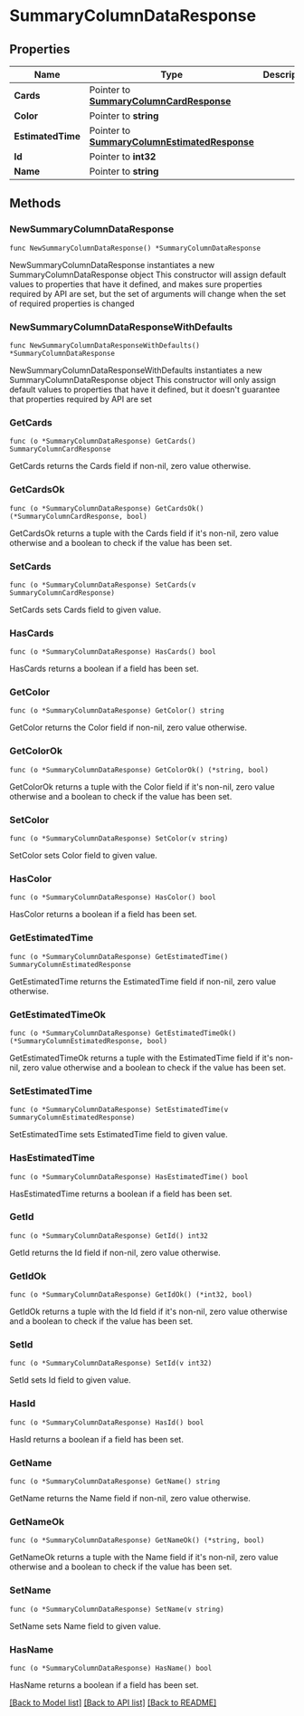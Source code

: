 # SummaryColumnDataResponse

## Properties

Name | Type | Description | Notes
------------ | ------------- | ------------- | -------------
**Cards** | Pointer to [**SummaryColumnCardResponse**](summary.ColumnCardResponse.md) |  | [optional] 
**Color** | Pointer to **string** |  | [optional] 
**EstimatedTime** | Pointer to [**SummaryColumnEstimatedResponse**](summary.ColumnEstimatedResponse.md) |  | [optional] 
**Id** | Pointer to **int32** |  | [optional] 
**Name** | Pointer to **string** |  | [optional] 

## Methods

### NewSummaryColumnDataResponse

`func NewSummaryColumnDataResponse() *SummaryColumnDataResponse`

NewSummaryColumnDataResponse instantiates a new SummaryColumnDataResponse object
This constructor will assign default values to properties that have it defined,
and makes sure properties required by API are set, but the set of arguments
will change when the set of required properties is changed

### NewSummaryColumnDataResponseWithDefaults

`func NewSummaryColumnDataResponseWithDefaults() *SummaryColumnDataResponse`

NewSummaryColumnDataResponseWithDefaults instantiates a new SummaryColumnDataResponse object
This constructor will only assign default values to properties that have it defined,
but it doesn't guarantee that properties required by API are set

### GetCards

`func (o *SummaryColumnDataResponse) GetCards() SummaryColumnCardResponse`

GetCards returns the Cards field if non-nil, zero value otherwise.

### GetCardsOk

`func (o *SummaryColumnDataResponse) GetCardsOk() (*SummaryColumnCardResponse, bool)`

GetCardsOk returns a tuple with the Cards field if it's non-nil, zero value otherwise
and a boolean to check if the value has been set.

### SetCards

`func (o *SummaryColumnDataResponse) SetCards(v SummaryColumnCardResponse)`

SetCards sets Cards field to given value.

### HasCards

`func (o *SummaryColumnDataResponse) HasCards() bool`

HasCards returns a boolean if a field has been set.

### GetColor

`func (o *SummaryColumnDataResponse) GetColor() string`

GetColor returns the Color field if non-nil, zero value otherwise.

### GetColorOk

`func (o *SummaryColumnDataResponse) GetColorOk() (*string, bool)`

GetColorOk returns a tuple with the Color field if it's non-nil, zero value otherwise
and a boolean to check if the value has been set.

### SetColor

`func (o *SummaryColumnDataResponse) SetColor(v string)`

SetColor sets Color field to given value.

### HasColor

`func (o *SummaryColumnDataResponse) HasColor() bool`

HasColor returns a boolean if a field has been set.

### GetEstimatedTime

`func (o *SummaryColumnDataResponse) GetEstimatedTime() SummaryColumnEstimatedResponse`

GetEstimatedTime returns the EstimatedTime field if non-nil, zero value otherwise.

### GetEstimatedTimeOk

`func (o *SummaryColumnDataResponse) GetEstimatedTimeOk() (*SummaryColumnEstimatedResponse, bool)`

GetEstimatedTimeOk returns a tuple with the EstimatedTime field if it's non-nil, zero value otherwise
and a boolean to check if the value has been set.

### SetEstimatedTime

`func (o *SummaryColumnDataResponse) SetEstimatedTime(v SummaryColumnEstimatedResponse)`

SetEstimatedTime sets EstimatedTime field to given value.

### HasEstimatedTime

`func (o *SummaryColumnDataResponse) HasEstimatedTime() bool`

HasEstimatedTime returns a boolean if a field has been set.

### GetId

`func (o *SummaryColumnDataResponse) GetId() int32`

GetId returns the Id field if non-nil, zero value otherwise.

### GetIdOk

`func (o *SummaryColumnDataResponse) GetIdOk() (*int32, bool)`

GetIdOk returns a tuple with the Id field if it's non-nil, zero value otherwise
and a boolean to check if the value has been set.

### SetId

`func (o *SummaryColumnDataResponse) SetId(v int32)`

SetId sets Id field to given value.

### HasId

`func (o *SummaryColumnDataResponse) HasId() bool`

HasId returns a boolean if a field has been set.

### GetName

`func (o *SummaryColumnDataResponse) GetName() string`

GetName returns the Name field if non-nil, zero value otherwise.

### GetNameOk

`func (o *SummaryColumnDataResponse) GetNameOk() (*string, bool)`

GetNameOk returns a tuple with the Name field if it's non-nil, zero value otherwise
and a boolean to check if the value has been set.

### SetName

`func (o *SummaryColumnDataResponse) SetName(v string)`

SetName sets Name field to given value.

### HasName

`func (o *SummaryColumnDataResponse) HasName() bool`

HasName returns a boolean if a field has been set.


[[Back to Model list]](../README.md#documentation-for-models) [[Back to API list]](../README.md#documentation-for-api-endpoints) [[Back to README]](../README.md)


